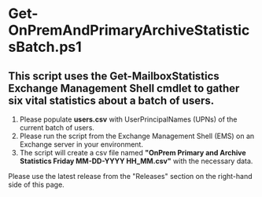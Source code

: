 # Get-OnPremAndPrimaryArchiveStatisticsBatch.ps1

## This script uses the **Get-MailboxStatistics** Exchange Management Shell cmdlet to gather six vital statistics about a batch of users.

1) Please populate **users.csv** with UserPrincipalNames (UPNs) of the current batch of users.
1) Please run the script from the Exchange Management Shell (EMS) on an Exchange server in your environment.
1) The script will create a csv file named **"OnPrem Primary and Archive Statistics Friday MM-DD-YYYY HH_MM.csv"** with the necessary data.



Please use the latest release from the "Releases" section on the right-hand side of this page.
